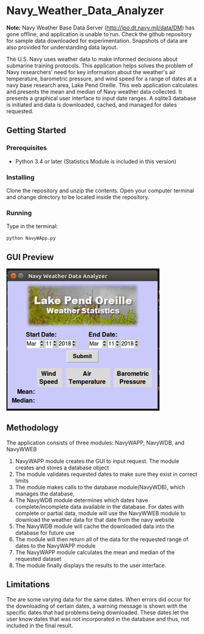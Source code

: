 # Navy_Weather_Data_Analyzer

**Note:** Navy Weather Base Data Server (http://lpo.dt.navy.mil/data/DM) has gone offline, and application is unable to run. Check the github repository for sample data downloaded for experimentation. Snapshots of data are also provided for understanding data layout.

The U.S. Navy uses weather data to make informed decisions about submarine training protocols. This application helps solves the problem of Navy researchers' need for key information about the weather's air temperature, barometric pressure, and wind speed for a range of dates at a navy base research area, Lake Pend Oreille. This web application calculates and presents the mean and median of Navy weather data collected. It presents a graphical user interface to input date ranges. A sqlite3 database is initiated and data is downloaded, cached, and managed for dates requested.

## Getting Started

### Prerequisites

* Python 3.4 or later  (Statistics Module is included in this version)


### Installing

Clone the repository and unzip the contents. Open your computer terminal and change directory to be located inside the repository.

### Running

Type in the terminal:
```
python NavyWApp.py
```

## GUI Preview  

![alt text](https://github.com/glennsvel90/Navy_Weather_Data_Analyzer/blob/master/GUI_preview.PNG "GUI Preview")

## Methodology

The application consists of three modules: NavyWAPP, NavyWDB, and NavyWWEB

1. NavyWAPP module creates the GUI to input request. The module creates and stores a database object
2. The module validates requested dates to make sure they exist in correct limits
3. The module makes calls to the database module(NavyWDB), which manages the database,
4. The NavyWDB module determines which dates have complete/incomplete data available in the database. For dates with complete or partial  data, module
will use the NavyWWEB module to download the weather data for that date from the navy website
5. The NavyWDB module will cache the downloaded data into the database for future use
6. The module will then return all of the data for the requested range of dates to the NavyWAPP module
7. The NavyWAPP module calculates the mean and median of the requested dataset
8. The module finally displays the results to the user interface.


## Limitations

The are some varying data for the same dates. When errors did occur for the downloading of certain dates, a warning message is shown with the specific dates that
had problems being downloaded. These dates let the user know dates that was not incorporated in the database and thus, not included in the final result.
